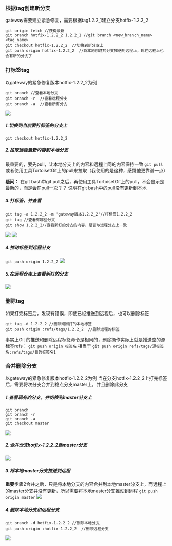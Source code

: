 ### 根据tag创建新分支

gateway需要建立紧急修复，需要根据tag1.2.2\_1建立分支hotfix-1.2.2\_2

```
git origin fetch //获得最新
git branch hotfix-1.2.2_2 1.2.2_1 //git branch <new_branch_name> <tag_name>
git checkout hotfix-1.2.2_2  //切换到新分支上
git push origin hotfix-1.2.2_2  //将本地创建的分支推送到远程上，现在远程上也会有新的分支了

```

### 打标签tag

以gateway的紧急修复版本hotfix-1.2.2\_2为例

```
git branch //查看本地分支
git branch -r  //查看远程分支
git branch -a  //查看所有分支
```

![](/assets/QQ截图20160923161423.png)

##### 1.切换到当前要打标签的分支上

`git checkout hotfix-1.2.2_2`

##### 2.拉取远程最新内容到本地分支

最重要的，要先pull，让本地分支上的内容和远程上同的内容保持一致
`git pull`
或者使用工具TortoisetGit上的pull来拉取（我使用的是这种，感觉他更靠谱一点）

**疑问：**
在git bash中git pull之后，再使用工具TortoisetGit上的pull，不会显示是最新的，而是会在pull一次？？
说明在git bash中的pull没有更新到本地

##### 3.打标签，并查看

```
git tag -a 1.2.2_2 -m 'gateway版本1.2.2_2'//打标签1.2.2_2
git tag //查看有哪些分支
git show 1.2.2_2//查看新打的分支的内容，是否与远程分支上一致
```

![](/assets/QQ截图20160923163108.png)
![](/assets/QQ截图20160923163415.png)

##### 4.推动标签到远程分支

`git push origin 1.2.2_2`
![](/assets/QQ截图20160923163754.png)

##### 5.在远程仓库上查看新打的分支

![](/assets/QQ截图20160923163958.png)

### 删除tag

如果打完标签后，发现有错误，即使已经推送到远程后，也可以删除标签

```
git tag -d 1.2.2_2 //删除刚刚打的本地标签
git push origin :refs/tags/1.2.2_2  //删除远程的标签 
```

事实上Git 的推送和删除远程标签命令是相同的，删除操作实际上就是推送空的源标签refs：
`git push origin 标签名`
相当于
`git push origin refs/tags/源标签名:refs/tags/目的标签名1`

### 合并删除分支

以gateway的紧急修复版本hotfix-1.2.2\_2为例
当在分支hotfix-1.2.2\_2上打完标签后，需要将次分支合并到稳点分支master上，并且删除此分支

##### 1.查看现有的分支，并切换到master分支上

```
git branch
git branch -r
git branch -a
git checkout master
```

![](/assets/QQ截图20160923164614.png)

##### 2.合并分支hotfix-1.2.2\_2到master分支

![](/assets/QQ截图20160923164750.png)

##### 3.将本地master分支推送到远程

**重要**步骤2合并之后，只是将本地分支的内容合并到本地master分支上，而远程上的master分支并没有更新，所以需要将本地master分支推动到远程
`git push origin master`
![](/assets/QQ截图20160923165014.png)

##### 4.删除本地分支和远程分支

```
git branch -d hotfix-1.2.2_2 //删除本地分支
git push origin :hotfix-1.2.2_2  //删除远程分支
```

![](/assets/QQ截图20160923165528.png)

